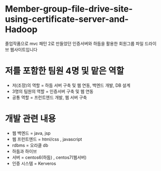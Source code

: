 # Member-group-file-drive-site-using-certificate-server-and-Hadoop
졸업작품으로 mvc 패턴 2로 만들었던 인증서버와 하둡을 활용한 회원그룹 파일 드라이브 웹사이트입니다

# 저를 포함한 팀원 4명 및 맡은 역할
<ul>
<li>저(조장)의 역할 = 하둡 서버 구축 및 웹 연동, 백엔드 개발, DB 설계
<li>3명의 팀원의 역할 = 인증서버 구축 및 웹 연동
<li>공통 역할 = 프런트엔드 개발, 웹 서버 구축
</ul>

# 개발 관련 내용 
<ul>
<li>웹 백엔드 = java, jsp
<li>웹 프런트엔드 = html/css , javascript
<li>rdbms = 오라클 db
<li>하둡과 하이브
<li>서버 = centos6(하둡) , centos7(웹서버)
<li>인증 시스템 = Kerveros
</ul>
